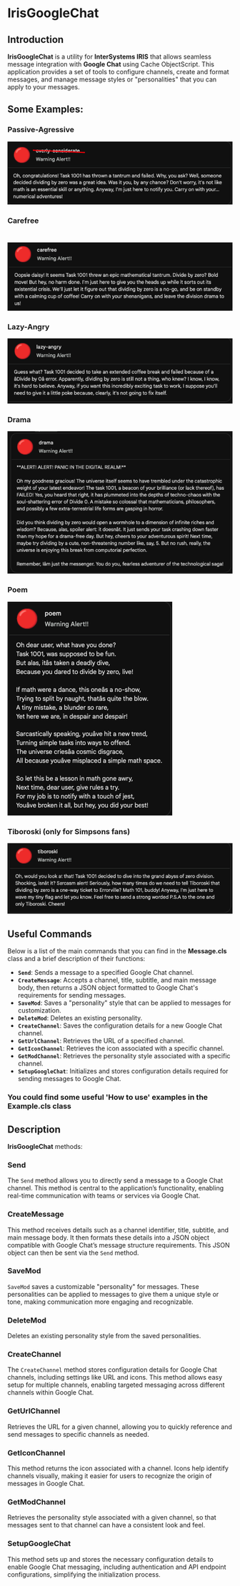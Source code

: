 # IrisGoogleChat

## Introduction

**IrisGoogleChat** is a utility for **InterSystems IRIS** that allows seamless message integration with **Google Chat** using Cache ObjectScript. This application provides a set of tools to configure channels, create and format messages, and manage message styles or "personalities" that you can apply to your messages.

## Some Examples:

### Passive-Agressive
![Passive Agresive Example](/messagesExample/passive-agresive1.png)

### Carefree
#
![Carefree Example](/messagesExample/carefree1.png)

### Lazy-Angry
![Carefree Example](/messagesExample/lazyAngry1.png)

### Drama
![Carefree Example](/messagesExample/drama1.png)

### Poem
![Carefree Example](/messagesExample/poem1.png)

### Tiboroski (only for Simpsons fans)
![Carefree Example](/messagesExample/tiboroski.png)





## Useful Commands

Below is a list of the main commands that you can find in the **Message.cls** class and a brief description of their functions:

- **`Send`**: Sends a message to a specified Google Chat channel.
- **`CreateMessage`**: Accepts a channel, title, subtitle, and main message body, then returns a JSON object formatted to Google Chat's requirements for sending messages.
- **`SaveMod`**: Saves a "personality" style that can be applied to messages for customization.
- **`DeleteMod`**: Deletes an existing personality.
- **`CreateChannel`**: Saves the configuration details for a new Google Chat channel.
- **`GetUrlChannel`**: Retrieves the URL of a specified channel.
- **`GetIconChannel`**: Retrieves the icon associated with a specific channel.
- **`GetModChannel`**: Retrieves the personality style associated with a specific channel.
- **`SetupGoogleChat`**: Initializes and stores configuration details required for sending messages to Google Chat.

### You could find some useful 'How to use' examples in the **Example.cls** class

## Description

**IrisGoogleChat** methods:

### Send

The `Send` method allows you to directly send a message to a Google Chat channel. This method is central to the application’s functionality, enabling real-time communication with teams or services via Google Chat.

### CreateMessage

This method receives details such as a channel identifier, title, subtitle, and main message body. It then formats these details into a JSON object compatible with Google Chat’s message structure requirements. This JSON object can then be sent via the `Send` method.

### SaveMod

`SaveMod` saves a customizable "personality" for messages. These personalities can be applied to messages to give them a unique style or tone, making communication more engaging and recognizable.

### DeleteMod

Deletes an existing personality style from the saved personalities.

### CreateChannel

The `CreateChannel` method stores configuration details for Google Chat channels, including settings like URL and icons. This method allows easy setup for multiple channels, enabling targeted messaging across different channels within Google Chat.

### GetUrlChannel

Retrieves the URL for a given channel, allowing you to quickly reference and send messages to specific channels as needed.

### GetIconChannel

This method returns the icon associated with a channel. Icons help identify channels visually, making it easier for users to recognize the origin of messages in Google Chat.

### GetModChannel

Retrieves the personality style associated with a given channel, so that messages sent to that channel can have a consistent look and feel.

### SetupGoogleChat

This method sets up and stores the necessary configuration details to enable Google Chat messaging, including authentication and API endpoint configurations, simplifying the initialization process.
